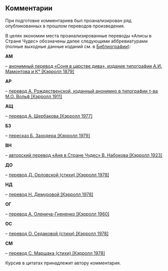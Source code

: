 ## Комментарии

При подготовке комментариев был проанализирован ряд опубликованных в прошлом переводов произведения.

В целях экономии места проанализированные переводы «Алисы в Стране Чудес» обозначены далее следующими аббревиатурами (полные выходные данные изданий см. в [Библиографии](https://wysotsky.com/0011/1049-31.htm#14)):

**AM** 

– [анонимный перевод «Соня в царстве дива», издание типографии А.И. Мамонтова и К° [Кэрролл 1879]](https://wysotsky.com/0011/1049-02.htm)

**АР** 

– [перевод А. Рождественской, изданный анонимно в типографии т-ва М.О. Вольф [Кэрролл 1911]](https://wysotsky.com/0011/1049-06.htm)

**АЩ** 

– [перевод А. Щербакова [Кэрролл 1977]](https://wysotsky.com/0011/1049-07.htm)

**БЗ** 

– [пересказ Б. Заходера [Кэрролл 1979]](https://wysotsky.com/0011/1049-16.htm)

**ВН** 

– [авторский перевод «Аня в Стране Чудес» В. Набокова [Кэрролл 1923]](https://wysotsky.com/0011/1049-09.htm)

**ДО** 

– [перевод Д. Орловской (стихи) [Кэрролл 1978]](https://wysotsky.com/0011/1049-01.htm)

**НД** 

– [перевод Н. Демуровой [Кэрролл 1978]](https://wysotsky.com/0011/1049-01.htm)

**ОГ** 

– [перевод А. Оленича-Гнененко [Кэрролл 1960]](https://wysotsky.com/0011/1049-13.htm)

**ОС** 

– [перевод О. Седаковой (стихи) [Кэрролл 1978]](https://wysotsky.com/0011/1049-01.htm)

**СМ** 

– [перевод С. Маршака (стихи) [Кэрролл 1978]](https://wysotsky.com/0011/1049-01.htm)

Курсив в цитатах принадлежит автору комментария.